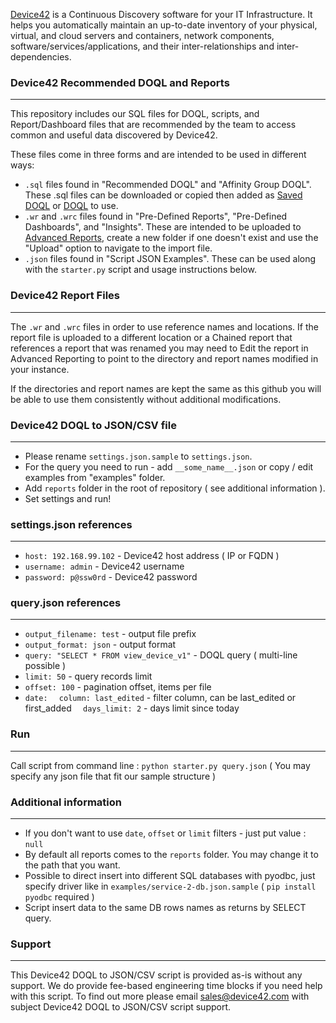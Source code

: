 [Device42](http://www.device42.com/) is a Continuous Discovery software for your IT Infrastructure. It helps you automatically maintain an up-to-date inventory of your physical, virtual, and cloud servers and containers, network components, software/services/applications, and their inter-relationships and inter-dependencies.

### Device42 Recommended DOQL and Reports
-----------------------------
This repository includes our SQL files for DOQL, scripts, and Report/Dashboard files that are recommended by the team to access common and useful data discovered by Device42.

These files come in three forms and are intended to be used in different ways:
* `.sql` files found in "Recommended DOQL" and "Affinity Group DOQL". These .sql files can be downloaded or copied then added as [Saved DOQL](https://docs.device42.com/device42-doql/#section-9) or [DOQL](https://docs.device42.com/device42-doql/) to use.
* `.wr` and `.wrc` files found in "Pre-Defined Reports", "Pre-Defined Dashboards", and "Insights". These are intended to be uploaded to [Advanced Reports](https://docs.device42.com/reports/advanced-reporting/), create a new folder if one doesn't exist and use the "Upload" option to navigate to the import file.
* `.json` files found in "Script JSON Examples". These can be used along with the `starter.py` script and usage instructions below.

### Device42 Report Files
-----------------------------
The `.wr` and `.wrc` files in order to use reference names and locations. If the report file is uploaded to a different location or a Chained report that references a report that was renamed you may need to Edit the report in Advanced Reporting to point to the directory and report names modified in your instance.

If the directories and report names are kept the same as this github you will be able to use them consistently without additional modifications.

### Device42 DOQL to JSON/CSV file
-----------------------------
* Please rename `settings.json.sample` to `settings.json`.
* For the query you need to run - add `__some_name__.json` or copy / edit examples from "examples" folder.
* Add `reports` folder in the root of repository ( see additional information ).
* Set settings and run!

### settings.json references
-----------------------------
* `host: 192.168.99.102` - Device42 host address ( IP or FQDN )
* `username: admin` - Device42 username
* `password: p@ssw0rd` - Device42 password 

### query.json references
-----------------------------
* `output_filename: test` - output file prefix
* `output_format: json` - output format
* `query: "SELECT * FROM view_device_v1"` - DOQL query ( multi-line possible )
* `limit: 50` - query records limit
* `offset: 100` - pagination offset, items per file
* `date:`
	`  column: last_edited` - filter column, can be last_edited or first_added
	`  days_limit: 2` - days limit since today

### Run
-----------------------------
Call script from command line : `python starter.py query.json` ( You may specify any json file that fit our sample structure )

### Additional information
-----------------------------
* If you don't want to use `date`, `offset` or `limit` filters  - just put value : `null`
* By default all reports comes to the `reports` folder. You may change it to the path that you want.
* Possible to direct insert into different SQL databases with pyodbc, just specify driver like in `examples/service-2-db.json.sample` ( `pip install pyodbc` required )
* Script insert data to the same DB rows names as returns by SELECT query.

### Support
-----------------------------
This Device42 DOQL to JSON/CSV script is provided as-is without any support. We do provide fee-based engineering time blocks if you need help with this script.  To find out more please email sales@device42.com with subject Device42 DOQL to JSON/CSV script support.


